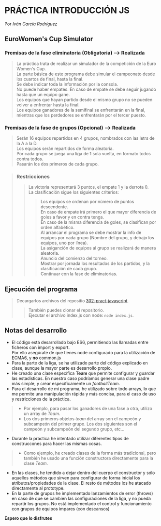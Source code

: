 # PRÁCTICA INTRODUCCIÓN JS
Por *Iván García Rodríguez*
## EuroWomen's Cup Simulator

### Premisas de la fase eliminatoria (Obligatoria) --> Realizada
>La práctica trata de realizar un simulador de la competición de la Euro Women's Cup.  
>La parte básica de este programa debe simular el campeonato desde los cuartos de final, hasta la final.  
>Se debe indicar toda la información por la consola.  
>No puede haber empates. En caso de empate se debe seguir jugando hasta que un equipo gane.  
>Los equipos que hayan partido desde el mismo grupo no se pueden volver a enfrentar hasta la final.  
>Los equipos ganadores de la semifinal se enfrentarán en la final, mientras que los perdedores se enfrentarán por el tercer puesto.

### Premisas de la fase de grupos (Opcional) --> Realizada
>Serán 16 equipos repartidos en 4 grupos, nombrados con las letrs de la A a la D.  
>Los equipos serán repartidos de forma aleatoria.  
>Por cada grupo se juega una liga de 1 sola vuelta, en formato todos contra todos.  
>Pasarán los dos primeros de cada grupo.

>### Restricciones
>>La victoria representará 3 puntos, el empate 1 y la derrota 0.  
>>La clasificación sigue los siguientes criterios:
>>>Los equipos se ordenan por número de puntos descendente.  
>>>En caso de empate irá primero el que mayor diferencia de goles a favor y en contra tenga.  
>>>En caso de la misma diferencia de goles, se clasifican por orden alfabético.  
>>>Al arrancar el programa se debe mostrar la info de equipos por cada grupo (Nombre del grupo, y debajo los equipos, uno por línea).  
>>>La asiganción de equipos al grupo se realizará de manera aleatoria.  
>>>Anuncio del comienzo del torneo.  
>>>Mostrar por jornada los resultados de los partidos, y la clasificación de cada grupo.  
>>>Continuar con la fase de eliminatorias.

## Ejecución del programa
>Decargarlos archivos del repositio [302-pract-javascript](https://github.com/IMysticDrummer/302-pract-javascript).
>>También puedes clonar el repositorio.  
>Ejecutar el archivo index.js con node: `node index.js`.  


## Notas del desarrollo
- El código está desarrollado bajo ES6, permitiendo las llamadas entre ficheros con import y export.  
Por ello asegúrate de que tienes node configurado para la utilización de ECMA6, y **no** common.js
- Para la parte de la liga, se ha utilizado parte del código explicado en clase, aunque la mayor parte es desarrollo propio.  
- He creado una clase específica **Team** que permite configurar y guardar las estadísticas. En nuestro caso podríamos generar una clase padre más simple, y crear específicamente un *footballTeam*.  
- Para el desarrollo de mi programa, he utilizado sobre todo arrays, lo que me permite una manipulación rápida y más concisa, para el caso de uso y restricciones de la práctica.
> - Por ejemplo, para pasar los ganadores de una fase a otra, utilizo un array de *Team*.
> - Los dos primeros objetos *team* del array son el campeón y subcampeón del primer grupo. Los dos siguientes son el campeón y subcampeón del segundo grupo, etc...
- Durante la práctica he intentado utilizar diferentes tipos de construccones para hacer las mismas cosas.
> - Como ejemplo, he creado clases de la forma más tradicional, pero también he usado una función constructora directamente para la clase *Team*.
- En las clases, he tendido a dejar dentro del cuerpo el constructor y sólo aquellos métodos que sirven para configurar de forma inicial los atributos/propiedades de la clase. El resto de métodos los he atacado directamente al prototype.
- En la parte de grupos he implementado lanzamientos de error (throws) en caso de que se cambien las configuraciones de la liga, y no pueda repartir los grupos.
No está implementado el control y funcionamiento con grupos de equipos impares (con descansos)


**Espero que lo disfrutes**
